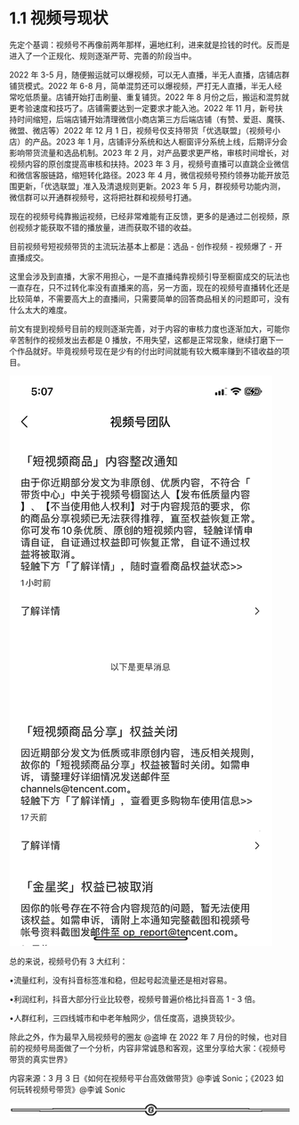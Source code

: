 # 1.1 视频号现状

先定个基调：视频号不再像前两年那样，遍地红利，进来就是捡钱的时代。反而是进入了一个正规化、规则逐渐严苛、完善的阶段当中。

2022 年 3-5 月，随便搬运就可以爆视频，可以无人直播，半无人直播，店铺店群铺货模式。2022 年 6-8 月，简单混剪还可以爆视频，严打无人直播，半无人经常吃低质量。店铺开始打击刷量、重复铺货。2022 年 8 月份之后，搬运和混剪就更考验速度和技巧了。店铺需要达到一定要求才能入池。2022 年 11 月，新号扶持时间缩短，后端店铺开始清理微信小商店第三方后端店铺（有赞、爱逛、魔筷、微盟、微店等）2022 年 12 月 1 日，视频号仅支持带货「优选联盟」（视频号小店）的产品。2023 年 1 月，店铺评分系统和达人橱窗评分系统上线，后期评分会影响带货流量和选品机制。2023 年 2 月，对产品要求更严格，审核时间增长，对视频内容的原创度提高审核和扶持。2023 年 3 月，视频号直播可以直跳企业微信和微信客服链路，缩短转化路径。2023 年 4 月，微信视频号预约领券功能开放范围更新，「优选联盟」准入及清退规则更新。2023 年 5 月，群视频号功能内测，微信群可以开通群视频号，这将把社群和视频号打通。

现在的视频号纯靠搬运视频，已经非常难能有正反馈，更多的是通过二创视频，原创视频才能获取不错的播放量，进而获取不错的收益。

目前视频号短视频带货的主流玩法基本上都是：选品 - 创作视频 - 视频爆了 - 开直播成交。

这里会涉及到直播，大家不用担心，一是不直播纯靠视频引导至橱窗成交的玩法也一直存在，只不过转化率没有直播来的高，另一方面，现在的视频号直播转化还是比较简单，不需要高大上的直播间，只需要简单的回答商品相关的问题即可，没有什么太大的难度。

前文有提到视频号目前的规则逐渐完善，对于内容的审核力度也逐渐加大，可能你辛苦制作的视频发出去都是 0 播放，不用失望，这都是正常现象，继续打磨下一个作品就好。毕竟视频号现在是少有的付出时间就能有较大概率赚到不错收益的项目。

![](img/3d076fc75a14a93f25ef9fb8e86fcc19.png)

总的来说，视频号仍有 3 大红利：

•流量红利，没有抖音标签准和稳，但起号起流量还是相对容易。

•利润红利，抖音大部分行业比较卷，视频号普遍价格比抖音高 1 - 3 倍。

•人群红利，三四线城市和中老年触网少，信任度高，退换货较少。

除此之外，作为最早入局视频号的圈友 @盗坤 在 2022 年 7 月份的时候，也对目前的视频号局面做了一个分析，内容非常诚恳和客观，这里分享给大家：《视频号带货的真实世界》

内容来源：3 月 3 日《如何在视频号平台高效做带货》@李诚 Sonic；《2023 如何玩转视频号带货》@李诚 Sonic

![](img/065b863df8465cd08117f5f6dfa45b70.png)